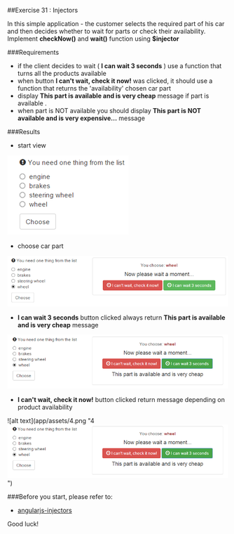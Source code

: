 ##Exercise 31 : Injectors

In this simple application - the customer selects the required part of his car and then decides whether to wait for parts or check their availability.
Implement **checkNow()** and **wait()** function using **$injector** 

###Requirements
  * if the client decides to wait ( **I can wait 3 seconds** ) use a function that turns all the products available
  * when button **I can't wait, check it now!** was clicked, it should use a function that returns the 'availability' chosen car part
  * display **This part is available and is very cheap** message if part is available .
  * when part is NOT available you should display  **This part is NOT available and is very expensive...** message

###Results
* start view

![alt text](app/assets/1.png "1")

* choose car part

![alt text](app/assets/2.png "2")

* **I can wait 3 seconds** button clicked always return **This part is available and is very cheap** message

![alt text](app/assets/3.png "3")

* **I can't wait, check it now!** button clicked return message depending on product availability

![alt text](app/assets/4.png "4![alt text](app/assets/3.png "3")
")

###Before you start, please refer to:
  * [angularjs-injectors](https://egghead.io/lessons/angularjs-injectors)

Good luck!
